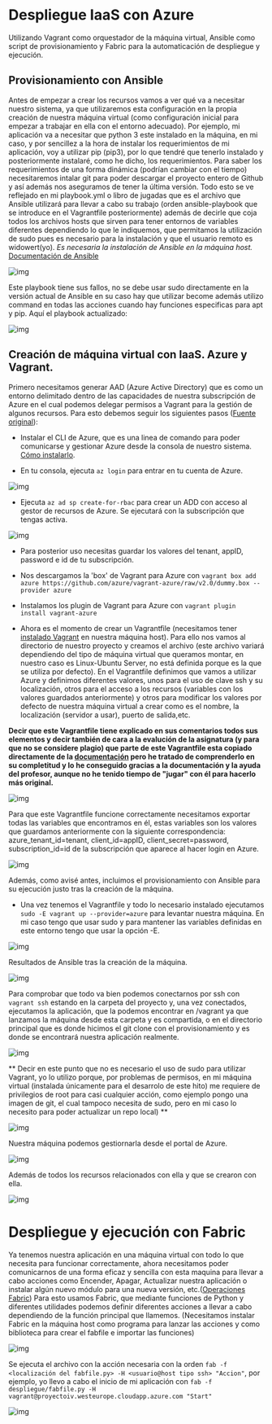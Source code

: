 # Despliegue IaaS con Azure
Utilizando Vagrant como orquestador de la máquina virtual, Ansible como script de provisionamiento y Fabric para la automaticación de despliegue y ejecución.

## Provisionamiento con Ansible
Antes de empezar a crear los recursos vamos a ver qué va a necesitar nuestro sistema, ya que utilizaremos esta configuración en la propia creación de nuestra máquina virtual (como configuración inicial para empezar a trabajar en ella con el entorno adecuado).
Por ejemplo, mi aplicación va a necesitar que python 3 este instalado en la máquina, en mi caso, y por sencillez a la hora de instalar los requerimientos de mi aplicación, voy a utilizar pip (pip3), por lo que tendré que tenerlo instalado y posteriormente instalaré, como he dicho, los requerimientos. Para saber los requerimientos de una forma dinámica (podrían cambiar con el tiempo) necesitaremos intalar git para poder descargar el proyecto entero de Github y así además nos aseguramos de tener la última versión. Todo esto se ve reflejado en mi playbook.yml o libro de jugadas que es el archivo que Ansible utilizará para llevar a cabo su trabajo (orden ansible-playbook que se introduce en el Vagrantfile posteriormente) además de decirle que coja todos los archivos hosts que sirven para tener entornos de variables diferentes dependiendo lo que le indiquemos, que permitamos la utilización de sudo pues es necesario para la instalación y que el usuario remoto es widowert(yo).
*Es necesaria la instalación de Ansible en la máquina host.*
[Documentación de Ansible](https://docs.ansible.com/)

![img](https://raw.githubusercontent.com/widowert/ProyectoIV/master/doc/img/azure/playbook.PNG)

Este playbook tiene sus fallos, no se debe usar sudo directamente en la versión actual de Ansible en su caso hay que utilizar become además utilizo command en todas las acciones cuando hay funciones especificas para apt y pip. Aquí el playbook actualizado:

![img](https://raw.githubusercontent.com/widowert/ProyectoIV/master/doc/img/azure/playbookNEW.PNG)

## Creación de máquina virtual con IaaS. Azure y Vagrant.
Primero necesitamos generar AAD (Azure Active Directory) que es como un entorno delimitado dentro de las capacidades de nuestra subscripción de Azure en el cual podemos delegar permisos a Vagrant para la gestión de algunos recursos. Para esto debemos seguir los siguientes pasos ([Fuente original](https://github.com/Azure/vagrant-azure)):
+ Instalar el CLI de Azure, que es una linea de comando para poder comunicarse y gestionar Azure desde la consola de nuestro sistema. [Cómo instalarlo](https://docs.microsoft.com/en-us/cli/azure/install-azure-cli?view=azure-cli-latest).

+ En tu consola, ejecuta `az login` para entrar en tu cuenta de Azure.

![img](https://raw.githubusercontent.com/widowert/ProyectoIV/master/doc/img/azure/azure-0.png)

+ Ejecuta `az ad sp create-for-rbac` para crear un ADD con acceso al gestor de recursos de Azure. Se ejecutará con la subscripción que tengas activa.

![img](https://raw.githubusercontent.com/widowert/ProyectoIV/master/doc/img/azure/azure-1.PNG)

+ Para posterior uso necesitas guardar los valores del tenant, appID, password e id de tu subscripción.

+ Nos descargamos la 'box' de Vagrant para Azure con `vagrant box add azure https://github.com/azure/vagrant-azure/raw/v2.0/dummy.box --provider azure`

+ Instalamos los plugin de Vagrant para Azure con `vagrant plugin install vagrant-azure`

+ Ahora es el momento de crear un Vagrantfile (necesitamos tener [instalado Vagrant](https://www.vagrantup.com/docs/installation/) en nuestra máquina host). Para ello nos vamos al directorio de nuestro proyecto y creamos el archivo (este archivo variará dependiendo del tipo de máquina virtual que queramos montar, en nuestro caso es Linux-Ubuntu Server, no está definida porque es la que se utiliza por defecto). En el Vagrantfile definimos que vamos a utilizar Azure y definimos diferentes valores, unos para el uso de clave ssh y su localización, otros para el acceso a los recursos (variables con los valores guardados anteriormente) y otros para modificar los valores por defecto de nuestra máquina virtual a crear como es el nombre, la localización (servidor a usar), puerto de salida,etc.

**Decir que este Vagrantfile tiene explicado en sus comentarios todos sus elementos y decir también de cara a la evalución de la asignatura (y para que no se considere plagio) que parte de este Vagrantfile esta copiado directamente de la [documentación](https://github.com/Azure/vagrant-azure) pero he tratado de comprenderlo en su completitud y lo he conseguido gracias a la documentación y la ayuda del profesor, aunque no he tenido tiempo de "jugar" con él para hacerlo más original.**

![img](https://raw.githubusercontent.com/widowert/ProyectoIV/master/doc/img/azure/vagrantfileNEW.PNG)

Para que este Vagrantfile funcione correctamente necesitamos exportar todas las variables que encontramos en él, estas variables son los valores que guardamos anteriormente con la siguiente correspondencia: azure_tenant_id=tenant, client_id=appID, client_secret=password, subscription_id=id de la subscripción que aparece al hacer login en Azure.

![img](https://raw.githubusercontent.com/widowert/ProyectoIV/master/doc/img/azure/azure-exports.png)

Además, como avisé antes, incluimos el provisionamiento con Ansible para su ejecución justo tras la creación de la máquina.

+ Una vez tenemos el Vagrantfile y todo lo necesario instalado ejecutamos `sudo -E vagrant up --provider=azure` para levantar nuestra máquina. En mi caso tengo que usar sudo y para mantener las variables definidas en este entorno tengo que usar la opción -E.

![img](https://raw.githubusercontent.com/widowert/ProyectoIV/master/doc/img/azure/vagrantup1.PNG)

Resultados de Ansible tras la creación de la máquina.

![img](https://raw.githubusercontent.com/widowert/ProyectoIV/master/doc/img/azure/vagrantup2.PNG)

Para comprobar que todo va bien podemos conectarnos por ssh con `vagrant ssh` estando en la carpeta del proyecto y, una vez conectados, ejecutamos la aplicación, que la podemos encontrar en /vagrant ya que lanzamos la máquina desde esta carpeta y es compartida, o en el directorio principal que es donde hicimos el git clone con el provisionamiento y es donde se encontrará nuestra aplicación realmente.

![img](https://raw.githubusercontent.com/widowert/ProyectoIV/master/doc/img/azure/vagrantssh1.PNG)

** Decir en este punto que no es necesario el uso de sudo para utilizar Vagrant, yo lo utilizo porque, por problemas de permisos, en mi máquina virtual (instalada únicamente para el desarrolo de este hito) me requiere de privilegios de root para casi cualquier acción, como ejemplo pongo una imagen de git, el cual tampoco necesita de sudo, pero en mi caso lo necesito para poder actualizar un repo local) **

![img](https://raw.githubusercontent.com/widowert/ProyectoIV/master/doc/img/azure/sudoProblemGit.PNG)


Nuestra máquina podemos gestiornarla desde el portal de Azure.

![img](https://raw.githubusercontent.com/widowert/ProyectoIV/master/doc/img/azure/azure-portal-mv.PNG)

Además de todos los recursos relacionados con ella y que se crearon con ella.

![img](https://raw.githubusercontent.com/widowert/ProyectoIV/master/doc/img/azure/azure-portal-recursos.PNG)

# Despliegue y ejecución con Fabric
Ya tenemos nuestra aplicación en una máquina virtual con todo lo que necesita para funcionar correctamente, ahora necesitamos poder comunicarnos de una forma eficaz y sencilla con esta maquina para llevar a cabo acciones como Encender, Apagar, Actualizar nuestra aplicación o instalar algún nuevo módulo para una nueva versión, etc.([Operaciones Fabric](http://docs.fabfile.org/en/1.14/api/core/operations.html)) Para esto usamos Fabric, que mediante funciones de Python y diferentes utilidades podemos definir diferentes acciones a llevar a cabo dependiendo de la función principal que llamemos. (Necesitamos instalar Fabric en la máquina host como programa para lanzar las acciones y como biblioteca para crear el fabfile e importar las funciones)

![img](https://raw.githubusercontent.com/widowert/ProyectoIV/master/doc/img/azure/fabfileNEW.PNG)

Se ejecuta el archivo con la acción necesaria con la orden `fab -f <localización del fabfile.py> -H <usuario@host tipo ssh> "Accion"`, por ejemplo, yo llevo a cabo el inicio de mi aplicación con `fab -f despliegue/fabfile.py -H vagrant@proyectoiv.westeurope.cloudapp.azure.com "Start"`

![img](https://raw.githubusercontent.com/widowert/ProyectoIV/master/doc/img/azure/azure-fab.PNG)

